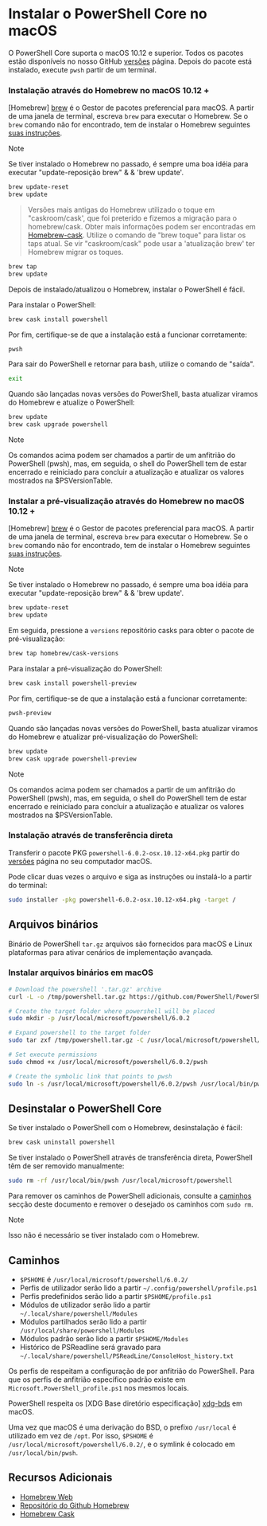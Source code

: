 # <a name="installing-powershell-core-on-macos"></a>Instalar o PowerShell Core no macOS

O PowerShell Core suporta o macOS 10.12 e superior.
Todos os pacotes estão disponíveis no nosso GitHub [versões][] página.
Depois do pacote está instalado, execute `pwsh` partir de um terminal.

### <a name="installation-via-homebrew-on-macos-1012"></a>Instalação através do Homebrew no macOS 10.12 +

[Homebrew] [ brew] é o Gestor de pacotes preferencial para macOS.
A partir de uma janela de terminal, escreva `brew` para executar o Homebrew.  Se o `brew` comando não for encontrado, tem de instalar o Homebrew seguintes [suas instruções][brew].

> [!NOTE]
> Se tiver instalado o Homebrew no passado, é sempre uma boa idéia para executar "update-reposição brew" & & 'brew update'.
```sh
brew update-reset
brew update
```

> Versões mais antigas do Homebrew utilizado o toque em "caskroom/cask', que foi preterido e fizemos a migração para o homebrew/cask.  Obter mais informações podem ser encontradas em [Homebrew-cask][cask]. Utilize o comando de "brew toque" para listar os taps atual.  Se vir "caskroom/cask" pode usar a 'atualização brew' ter Homebrew migrar os toques.

```sh
brew tap
brew update
```

Depois de instalado/atualizou o Homebrew, instalar o PowerShell é fácil.

Para instalar o PowerShell:

```sh
brew cask install powershell
```

Por fim, certifique-se de que a instalação está a funcionar corretamente:

```sh
pwsh
```

Para sair do PowerShell e retornar para bash, utilize o comando de "saída". 
```sh
exit
```

Quando são lançadas novas versões do PowerShell, basta atualizar viramos do Homebrew e atualize o PowerShell:

```sh
brew update
brew cask upgrade powershell
```

> [!NOTE]
> Os comandos acima podem ser chamados a partir de um anfitrião do PowerShell (pwsh), mas, em seguida, o shell do PowerShell tem de estar encerrado e reiniciado para concluir a atualização e atualizar os valores mostrados na $PSVersionTable.

### <a name="installing-preview-via-homebrew-on-macos-1012"></a>Instalar a pré-visualização através do Homebrew no macOS 10.12 +

[Homebrew] [ brew] é o Gestor de pacotes preferencial para macOS.
A partir de uma janela de terminal, escreva `brew` para executar o Homebrew.  Se o `brew` comando não for encontrado, tem de instalar o Homebrew seguintes [suas instruções][brew].

> [!NOTE]
> Se tiver instalado o Homebrew no passado, é sempre uma boa idéia para executar "update-reposição brew" & & 'brew update'.
```sh
brew update-reset
brew update
```

Em seguida, pressione a `versions` repositório casks para obter o pacote de pré-visualização:

```sh
brew tap homebrew/cask-versions
```

Para instalar a pré-visualização do PowerShell:

```sh
brew cask install powershell-preview
```

Por fim, certifique-se de que a instalação está a funcionar corretamente:

```sh
pwsh-preview
```

Quando são lançadas novas versões do PowerShell, basta atualizar viramos do Homebrew e atualizar pré-visualização do PowerShell:

```sh
brew update
brew cask upgrade powershell-preview
```

> [!NOTE]
> Os comandos acima podem ser chamados a partir de um anfitrião do PowerShell (pwsh), mas, em seguida, o shell do PowerShell tem de estar encerrado e reiniciado para concluir a atualização e atualizar os valores mostrados na $PSVersionTable.

### <a name="installation-via-direct-download"></a>Instalação através de transferência direta

Transferir o pacote PKG `powershell-6.0.2-osx.10.12-x64.pkg` partir do [versões][] página no seu computador macOS.

Pode clicar duas vezes o arquivo e siga as instruções ou instalá-lo a partir do terminal:

```sh
sudo installer -pkg powershell-6.0.2-osx.10.12-x64.pkg -target /
```

## <a name="binary-archives"></a>Arquivos binários

Binário de PowerShell `tar.gz` arquivos são fornecidos para macOS e Linux plataformas para ativar cenários de implementação avançada.

### <a name="installing-binary-archives-on-macos"></a>Instalar arquivos binários em macOS

```sh
# Download the powershell '.tar.gz' archive
curl -L -o /tmp/powershell.tar.gz https://github.com/PowerShell/PowerShell/releases/download/v6.0.2/powershell-6.0.2-osx-x64.tar.gz

# Create the target folder where powershell will be placed
sudo mkdir -p /usr/local/microsoft/powershell/6.0.2

# Expand powershell to the target folder
sudo tar zxf /tmp/powershell.tar.gz -C /usr/local/microsoft/powershell/6.0.2

# Set execute permissions
sudo chmod +x /usr/local/microsoft/powershell/6.0.2/pwsh

# Create the symbolic link that points to pwsh
sudo ln -s /usr/local/microsoft/powershell/6.0.2/pwsh /usr/local/bin/pwsh
```

## <a name="uninstalling-powershell-core"></a>Desinstalar o PowerShell Core

Se tiver instalado o PowerShell com o Homebrew, desinstalação é fácil:

```sh
brew cask uninstall powershell
```

Se tiver instalado o PowerShell através de transferência direta, PowerShell têm de ser removido manualmente:

```sh
sudo rm -rf /usr/local/bin/pwsh /usr/local/microsoft/powershell
```

Para remover os caminhos de PowerShell adicionais, consulte a [caminhos][] secção deste documento e remover o desejado os caminhos com `sudo rm`.

> [!NOTE]
> Isso não é necessário se tiver instalado com o Homebrew.

[Caminhos]:#paths

## <a name="paths"></a>Caminhos

* `$PSHOME` é `/usr/local/microsoft/powershell/6.0.2/`
* Perfis de utilizador serão lido a partir `~/.config/powershell/profile.ps1`
* Perfis predefinidos serão lido a partir `$PSHOME/profile.ps1`
* Módulos de utilizador serão lido a partir `~/.local/share/powershell/Modules`
* Módulos partilhados serão lido a partir `/usr/local/share/powershell/Modules`
* Módulos padrão serão lido a partir `$PSHOME/Modules`
* Histórico de PSReadline será gravado para `~/.local/share/powershell/PSReadLine/ConsoleHost_history.txt`

Os perfis de respeitam a configuração de por anfitrião do PowerShell.
Para que os perfis de anfitrião específico padrão existe em `Microsoft.PowerShell_profile.ps1` nos mesmos locais.

PowerShell respeita os [XDG Base diretório especificação] [ xdg-bds] em macOS.

Uma vez que macOS é uma derivação do BSD, o prefixo `/usr/local` é utilizado em vez de `/opt`.
Por isso, `$PSHOME` é `/usr/local/microsoft/powershell/6.0.2/`, e o symlink é colocado em `/usr/local/bin/pwsh`.

## <a name="additional-resources"></a>Recursos Adicionais

* [Homebrew Web][brew]
* [Repositório do Github Homebrew][GitHub]
* [Homebrew Cask][cask]


[brew]: http://brew.sh/
[GitHub]: https://github.com/Homebrew
[Cask]: https://github.com/Homebrew/homebrew-cask
[versões]: https://github.com/PowerShell/PowerShell/releases/latest
[xdg-bds]: https://specifications.freedesktop.org/basedir-spec/basedir-spec-latest.html
